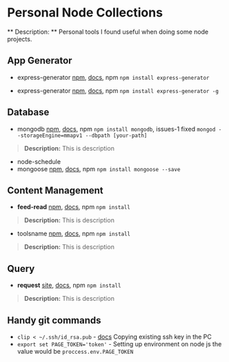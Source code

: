 # Personal Node Collections

** Description: **
	Personal tools I found useful when doing some node projects.

## App Generator
- express-generator [npm](http://link.here), [docs](http://link.here), npm `npm install express-generator`

- express-generator [npm](http://link.here), [docs](http://link.here), npm `npm install express-generator -g`


## Database
- mongodb [npm](http://link.here), [docs](http://link.here), npm `npm install mongodb`, issues-1 fixed `mongod --storageEngine=mmapv1 --dbpath [your-path]`
> **Description:** This is description
- node-schedule
- mongoose [npm](http://link.here), [docs](https://scotch.io/tutorials/using-mongoosejs-in-node-js-and-mongodb-applications), npm `npm install mongoose --save`

## Content Management
- **feed-read** [npm](http://link.here), [docs](http://link.here), npm `npm install `
> **Description:** This is description
- toolsname [npm](http://link.here), [docs](http://link.here), npm `npm install `
> **Description:** This is description

## Query

- **request** [site](http://link.here), [docs](http://link.here), npm `npm install `
> **Description:** This is description


## Handy git commands
- `clip < ~/.ssh/id_rsa.pub` - [docs](https://help.github.com/articles/adding-a-new-ssh-key-to-your-github-account/) Copying existing ssh key in the PC
- `export set PAGE_TOKEN='token'` - Setting up environment on node js the value would be `proccess.env.PAGE_TOKEN`